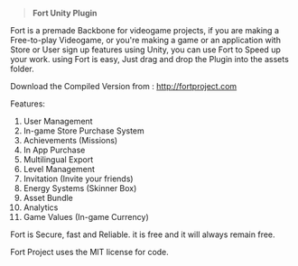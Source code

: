 

> **Fort Unity Plugin**

Fort is a premade Backbone for videogame projects, if you are making a Free-to-play Videogame, or you're making a game or an application with Store or User sign up features using Unity, you can use Fort to Speed up your work. 
using Fort is easy, Just drag and drop the Plugin into the assets folder. 

Download the Compiled Version from : http://fortproject.com

Features:

 1. User Management
 2. In-game Store Purchase System
 3. Achievements (Missions)
 4. In App Purchase
 5. Multilingual Export 
 6. Level Management
 7. Invitation (Invite your friends)
 8. Energy Systems (Skinner Box) 
 9. Asset Bundle
 10. Analytics
 11. Game Values (In-game Currency)

Fort is Secure, fast and Reliable. it is free and it will always remain free. 


Fort Project uses the MIT license for code.
